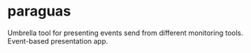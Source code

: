 paraguas
========

Umbrella tool for presenting events send from different monitoring tools. Event-based presentation app. 